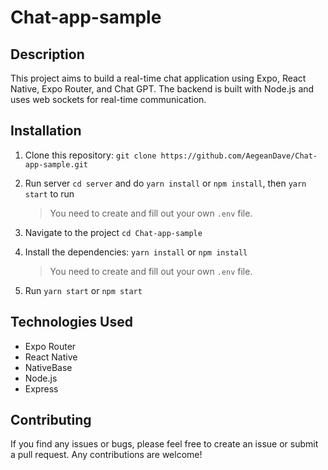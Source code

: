 # Chat-app-sample

## Description

This project aims to build a real-time chat application using Expo, React Native, Expo Router, and Chat GPT. The backend is built with Node.js and uses web sockets for real-time communication.

## Installation

1. Clone this repository: `git clone https://github.com/AegeanDave/Chat-app-sample.git`

2. Run server `cd server` and do `yarn install` or `npm install`, then `yarn start` to run

    > You need to create and fill out your own `.env` file.

3. Navigate to the project `cd Chat-app-sample`

4. Install the dependencies: `yarn install` or `npm install`

    > You need to create and fill out your own `.env` file.

5. Run `yarn start` or `npm start`

## Technologies Used

-   Expo Router
-   React Native
-   NativeBase
-   Node.js
-   Express

## Contributing

If you find any issues or bugs, please feel free to create an issue or submit a pull request. Any contributions are welcome!

